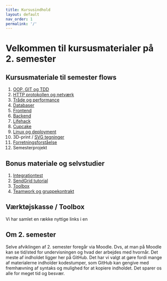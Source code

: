 ```yaml
---
title: Kursusindhold
layout: default
nav_order: 1
permalink: '/'
---
```


# Velkommen til kursusmaterialer på 2. semester

## Kursusmateriale til semester flows

1. [OOP, GIT og TDD](./oop_git_tdd)
2. [HTTP protokollen og netværk](./http_network)
3. [Tråde og performance](./threads)
4. [Databaser](./databases/)
5. [Frontend](./webstack/frontend)
6. [Backend](./webstack/backend)
7. [Lifehack](./lifehack)
8. [Cupcake](./cupcake)
9. [Linux og deployment](./linux_and_deployment)
10. 3D-print / [SVG tegninger](./svg)
11. [Forretningsforståelse](./business)
12. Semesterprojekt

## Bonus materiale og selvstudier

1. [Integrationtest](carport/integrationtest.md)
2. [SendGrid tutorial](./sendgrid/sendgrid)
3. [Toolbox](toolbox/)
4. [Teamwork og gruppekontrakt](./teamwork/gruppekontrakt.docx)

## Værktøjskasse / Toolbox

Vi har samlet en række nyttige links i en

## Om 2. semester

Selve afviklingen af 2. semester foregår via Moodle. Dvs, at man på Moodle kan se tid/sted for undervisningen og hvad der arbejdes med hvornår. Det meste af indholdet ligger her på GitHub. Det har vi valgt at gøre fordi mange af materialerne indholder kodestumper, som GitHub kan gengive med fremhævning af syntaks og mulighed for at kopiere indholdet. Det sparer os alle for meget tid og besvær.
